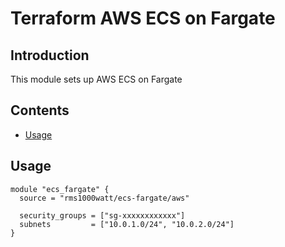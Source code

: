 # Terraform AWS ECS on Fargate

## Introduction

This module sets up AWS ECS on Fargate

## Contents

- [Usage](#usage)

## Usage

```hcl
module "ecs_fargate" {
  source = "rms1000watt/ecs-fargate/aws"

  security_groups = ["sg-xxxxxxxxxxxx"]
  subnets         = ["10.0.1.0/24", "10.0.2.0/24"]
}
```
